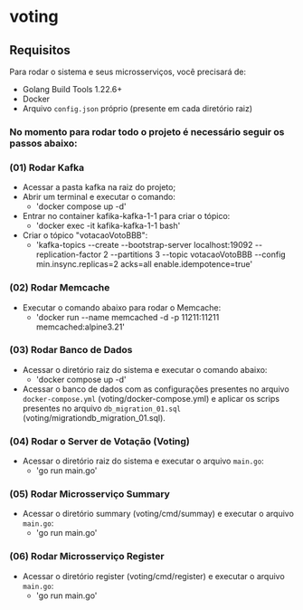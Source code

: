 # voting

## Requisitos
Para rodar o sistema e seus microsserviços, você precisará de:
- Golang Build Tools 1.22.6+ 
- Docker
- Arquivo `config.json` próprio (presente em cada diretório raiz)



### No momento para rodar todo o projeto é necessário seguir os passos abaixo:
### (01) Rodar Kafka
- Acessar a pasta kafka na raiz do projeto;
- Abrir um terminal e executar o comando:
    - 'docker compose up -d'
- Entrar no container kafika-kafka-1-1 para criar o tópico:
    - 'docker exec -it kafika-kafka-1-1 bash'
- Criar o tópico "votacaoVotoBBB":
    - 'kafka-topics --create --bootstrap-server localhost:19092 --replication-factor 2 --partitions 3 --topic votacaoVotoBBB --config min.insync.replicas=2 acks=all enable.idempotence=true'

### (02) Rodar Memcache
- Executar o comando abaixo para rodar o Memcache:
    - 'docker run --name memcached -d -p 11211:11211 memcached:alpine3.21'

### (03) Rodar Banco de Dados
- Acessar o diretório raiz do sistema e executar o comando abaixo: 
    - 'docker compose up -d'
- Acessar o banco de dados com as configurações presentes no arquivo `docker-compose.yml` (voting/docker-compose.yml) e aplicar os scrips presentes no arquivo `db_migration_01.sql` (voting/migrationdb_migration_01.sql).

### (04) Rodar o Server de Votação (Voting)
- Acessar o diretório raiz do sistema e executar o arquivo `main.go`:
    - 'go run main.go'

### (05) Rodar Microsserviço Summary
- Acessar o diretório summary (voting/cmd/summay) e executar o arquivo `main.go`:
    - 'go run main.go'

### (06) Rodar Microsserviço Register
- Acessar o diretório register (voting/cmd/register) e executar o arquivo `main.go`:
    - 'go run main.go'
